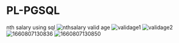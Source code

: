 # PL-PGSQL

nth salary using sql 
![nthsalary](https://user-images.githubusercontent.com/99954777/191486790-6b670b63-a9c3-42fa-95cb-0452cc321fe2.jpg)
valid age 
![validage1](https://user-images.githubusercontent.com/99954777/191486464-75d5ad04-1c7e-4748-8e61-0b36ceccedc5.jpg)
![validage2](https://user-images.githubusercontent.com/99954777/191486472-1ef521ae-e715-446e-a66a-42e77131da2d.jpg)
![1660807130836](https://user-images.githubusercontent.com/99954777/191486476-52b023c3-6d2e-4b5d-81c9-a38873d44c8b.jpg)
![1660807130850](https://user-images.githubusercontent.com/99954777/191486513-00b633f8-6949-4964-a0b1-306472a8540f.jpg)

